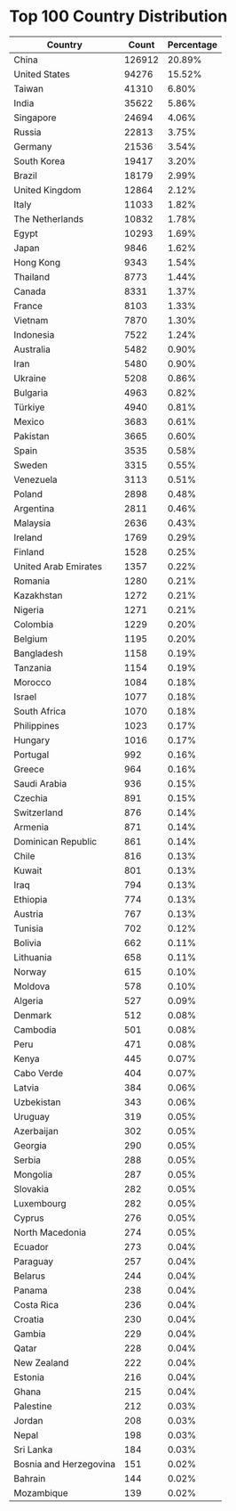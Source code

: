 # Top 100 Country Distribution
| Country | Count | Percentage |
|----|----|----|
| China | 126912 | 20.89% |
| United States | 94276 | 15.52% |
| Taiwan | 41310 | 6.80% |
| India | 35622 | 5.86% |
| Singapore | 24694 | 4.06% |
| Russia | 22813 | 3.75% |
| Germany | 21536 | 3.54% |
| South Korea | 19417 | 3.20% |
| Brazil | 18179 | 2.99% |
| United Kingdom | 12864 | 2.12% |
| Italy | 11033 | 1.82% |
| The Netherlands | 10832 | 1.78% |
| Egypt | 10293 | 1.69% |
| Japan | 9846 | 1.62% |
| Hong Kong | 9343 | 1.54% |
| Thailand | 8773 | 1.44% |
| Canada | 8331 | 1.37% |
| France | 8103 | 1.33% |
| Vietnam | 7870 | 1.30% |
| Indonesia | 7522 | 1.24% |
| Australia | 5482 | 0.90% |
| Iran | 5480 | 0.90% |
| Ukraine | 5208 | 0.86% |
| Bulgaria | 4963 | 0.82% |
| Türkiye | 4940 | 0.81% |
| Mexico | 3683 | 0.61% |
| Pakistan | 3665 | 0.60% |
| Spain | 3535 | 0.58% |
| Sweden | 3315 | 0.55% |
| Venezuela | 3113 | 0.51% |
| Poland | 2898 | 0.48% |
| Argentina | 2811 | 0.46% |
| Malaysia | 2636 | 0.43% |
| Ireland | 1769 | 0.29% |
| Finland | 1528 | 0.25% |
| United Arab Emirates | 1357 | 0.22% |
| Romania | 1280 | 0.21% |
| Kazakhstan | 1272 | 0.21% |
| Nigeria | 1271 | 0.21% |
| Colombia | 1229 | 0.20% |
| Belgium | 1195 | 0.20% |
| Bangladesh | 1158 | 0.19% |
| Tanzania | 1154 | 0.19% |
| Morocco | 1084 | 0.18% |
| Israel | 1077 | 0.18% |
| South Africa | 1070 | 0.18% |
| Philippines | 1023 | 0.17% |
| Hungary | 1016 | 0.17% |
| Portugal | 992 | 0.16% |
| Greece | 964 | 0.16% |
| Saudi Arabia | 936 | 0.15% |
| Czechia | 891 | 0.15% |
| Switzerland | 876 | 0.14% |
| Armenia | 871 | 0.14% |
| Dominican Republic | 861 | 0.14% |
| Chile | 816 | 0.13% |
| Kuwait | 801 | 0.13% |
| Iraq | 794 | 0.13% |
| Ethiopia | 774 | 0.13% |
| Austria | 767 | 0.13% |
| Tunisia | 702 | 0.12% |
| Bolivia | 662 | 0.11% |
| Lithuania | 658 | 0.11% |
| Norway | 615 | 0.10% |
| Moldova | 578 | 0.10% |
| Algeria | 527 | 0.09% |
| Denmark | 512 | 0.08% |
| Cambodia | 501 | 0.08% |
| Peru | 471 | 0.08% |
| Kenya | 445 | 0.07% |
| Cabo Verde | 404 | 0.07% |
| Latvia | 384 | 0.06% |
| Uzbekistan | 343 | 0.06% |
| Uruguay | 319 | 0.05% |
| Azerbaijan | 302 | 0.05% |
| Georgia | 290 | 0.05% |
| Serbia | 288 | 0.05% |
| Mongolia | 287 | 0.05% |
| Slovakia | 282 | 0.05% |
| Luxembourg | 282 | 0.05% |
| Cyprus | 276 | 0.05% |
| North Macedonia | 274 | 0.05% |
| Ecuador | 273 | 0.04% |
| Paraguay | 257 | 0.04% |
| Belarus | 244 | 0.04% |
| Panama | 238 | 0.04% |
| Costa Rica | 236 | 0.04% |
| Croatia | 230 | 0.04% |
| Gambia | 229 | 0.04% |
| Qatar | 228 | 0.04% |
| New Zealand | 222 | 0.04% |
| Estonia | 216 | 0.04% |
| Ghana | 215 | 0.04% |
| Palestine | 212 | 0.03% |
| Jordan | 208 | 0.03% |
| Nepal | 198 | 0.03% |
| Sri Lanka | 184 | 0.03% |
| Bosnia and Herzegovina | 151 | 0.02% |
| Bahrain | 144 | 0.02% |
| Mozambique | 139 | 0.02% |
